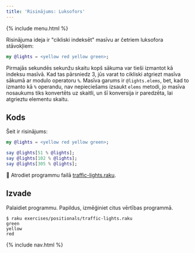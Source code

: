 ```yaml
---
title: 'Risinājums: Luksofors'
---
```


{% include menu.html %}

Risinājuma ideja ir "cikliski indeksēt" masīvu ar četriem luksofora stāvokļiem:

```raku
my @lights = <yellow red yellow green>;
```

Pirmajās sekundēs sekunžu skaitu kopš sākuma var tieši izmantot kā indeksu masīvā. Kad tas pārsniedz 3, jūs varat to cikliski atgriezt masīva sākumā ar modulo operatoru `%`. Masīva garums ir `@lights.elems`, bet, kad to izmanto kā `%` operandu, nav nepieciešams izsaukt `elems` metodi, jo masīva nosaukums tiks konvertēts uz skaitli, un šī konversija ir paredzēta, lai atgrieztu elementu skaitu.

## Kods

Šeit ir risinājums:

```raku
my @lights = <yellow red yellow green>;

say @lights[51 % @lights];
say @lights[102 % @lights];
say @lights[305 % @lights];
```

🦋 Atrodiet programmu failā [traffic-lights.raku](https://github.com/ash/raku-course/blob/master/exercises/positionals/traffic-lights.raku).

## Izvade

Palaidiet programmu. Papildus, izmēģiniet citus vērtības programmā.

```console
$ raku exercises/positionals/traffic-lights.raku
green
yellow
red
```

{% include nav.html %}